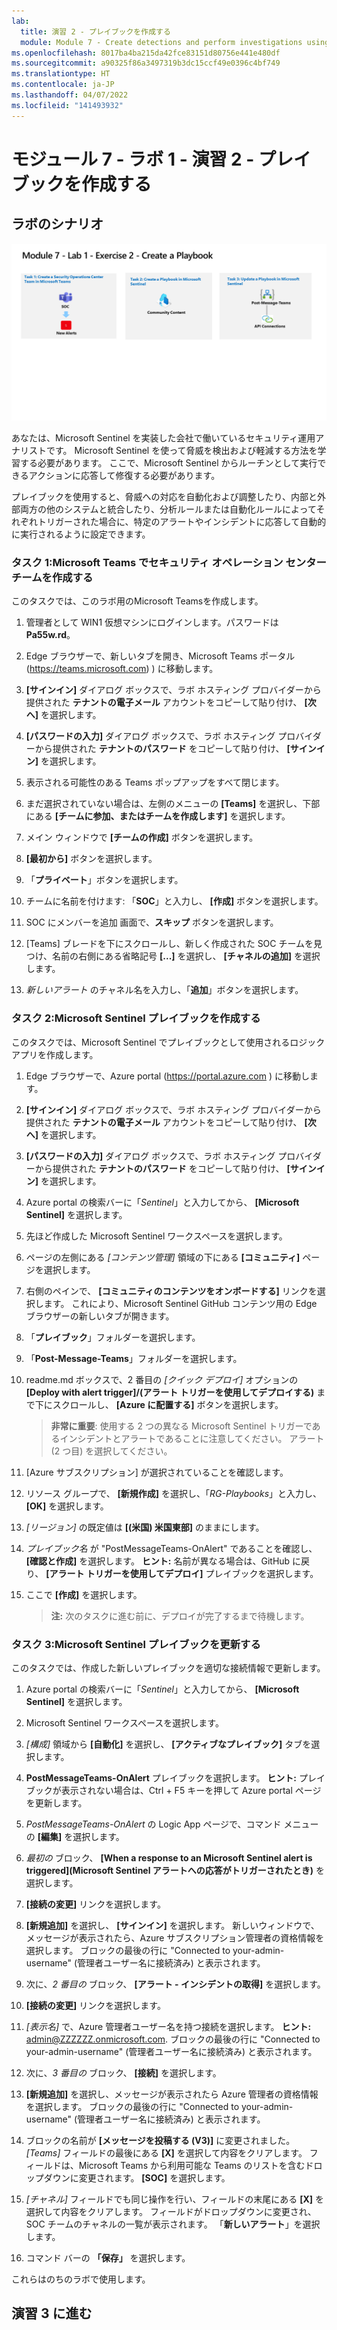 ```yaml
---
lab:
  title: 演習 2 - プレイブックを作成する
  module: Module 7 - Create detections and perform investigations using Microsoft Sentinel
ms.openlocfilehash: 8017ba4ba215da42fce83151d80756e441e480df
ms.sourcegitcommit: a90325f86a3497319b3dc15ccf49e0396c4bf749
ms.translationtype: HT
ms.contentlocale: ja-JP
ms.lasthandoff: 04/07/2022
ms.locfileid: "141493932"
---
```

# <a name="module-7---lab-1---exercise-2---create-a-playbook"></a>モジュール 7 - ラボ 1 - 演習 2 - プレイブックを作成する

## <a name="lab-scenario"></a>ラボのシナリオ

![ラボの概要。](../Media/SC-200-Lab_Diagrams_Mod7_L1_Ex2.png)

あなたは、Microsoft Sentinel を実装した会社で働いているセキュリティ運用アナリストです。 Microsoft Sentinel を使って脅威を検出および軽減する方法を学習する必要があります。 ここで、Microsoft Sentinel からルーチンとして実行できるアクションに応答して修復する必要があります。

プレイブックを使用すると、脅威への対応を自動化および調整したり、内部と外部両方の他のシステムと統合したり、分析ルールまたは自動化ルールによってそれぞれトリガーされた場合に、特定のアラートやインシデントに応答して自動的に実行されるように設定できます。 


### <a name="task-1-create-a-security-operations-center-team-in-microsoft-teams"></a>タスク 1:Microsoft Teams でセキュリティ オペレーション センター チームを作成する

このタスクでは、このラボ用のMicrosoft Teamsを作成します。

1. 管理者として WIN1 仮想マシンにログインします。パスワードは **Pa55w.rd**。  

1. Edge ブラウザーで、新しいタブを開き、Microsoft Teams ポータル (https://teams.microsoft.com) ) に移動します。

1. **[サインイン]** ダイアログ ボックスで、ラボ ホスティング プロバイダーから提供された **テナントの電子メール** アカウントをコピーして貼り付け、 **[次へ]** を選択します。

1. **[パスワードの入力]** ダイアログ ボックスで、ラボ ホスティング プロバイダーから提供された **テナントのパスワード** をコピーして貼り付け、 **[サインイン]** を選択します。

1. 表示される可能性のある Teams ポップアップをすべて閉じます。

1. まだ選択されていない場合は、左側のメニューの **[Teams]** を選択し、下部にある **[チームに参加、またはチームを作成します]** を選択します。

1. メイン ウィンドウで **[チームの作成]** ボタンを選択します。

1. **[最初から]** ボタンを選択します。

1. 「**プライベート**」ボタンを選択します。

1. チームに名前を付けます: 「**SOC**」と入力し、 **[作成]** ボタンを選択します。

1. SOC にメンバーを追加 画面で、**スキップ** ボタンを選択します。 

1. [Teams] ブレードを下にスクロールし、新しく作成された SOC チームを見つけ、名前の右側にある省略記号 **[...]** を選択し、 **[チャネルの追加]** を選択します。

1. *新しいアラート* のチャネル名を入力し、「**追加**」ボタンを選択します。


### <a name="task-2-create-a-playbook-in-microsoft-sentinel"></a>タスク 2:Microsoft Sentinel プレイブックを作成する

このタスクでは、Microsoft Sentinel でプレイブックとして使用されるロジック アプリを作成します。

1. Edge ブラウザーで、Azure portal (https://portal.azure.com ) に移動します。

1. **[サインイン]** ダイアログ ボックスで、ラボ ホスティング プロバイダーから提供された **テナントの電子メール** アカウントをコピーして貼り付け、 **[次へ]** を選択します。

1. **[パスワードの入力]** ダイアログ ボックスで、ラボ ホスティング プロバイダーから提供された **テナントのパスワード** をコピーして貼り付け、 **[サインイン]** を選択します。

1. Azure portal の検索バーに「*Sentinel*」と入力してから、 **[Microsoft Sentinel]** を選択します。

1. 先ほど作成した Microsoft Sentinel ワークスペースを選択します。

1. ページの左側にある *[コンテンツ管理]* 領域の下にある **[コミュニティ]** ページを選択します。

1. 右側のペインで、 **[コミュニティのコンテンツをオンボードする]** リンクを選択します。 これにより、Microsoft Sentinel GitHub コンテンツ用の Edge ブラウザーの新しいタブが開きます。

1. 「**プレイブック**」フォルダーを選択します。

1. 「**Post-Message-Teams**」フォルダーを選択します。

1. readme.md ボックスで、2 番目の *[クイック デプロイ]* オプションの **[Deploy with alert trigger]/(アラート トリガーを使用してデプロイする)** まで下にスクロールし、 **[Azure に配置する]** ボタンを選択します。  

    >**非常に重要**: 使用する 2 つの異なる Microsoft Sentinel トリガーであるインシデントとアラートであることに注意してください。 アラート (2 つ目) を選択してください。

1. [Azure サブスクリプション] が選択されていることを確認します。

1. リソース グループで、 **[新規作成]** を選択し、「*RG-Playbooks*」と入力し、 **[OK]** を選択します。

1. *[リージョン]* の既定値は **[(米国) 米国東部]** のままにします。

1. *プレイブック名* が "PostMessageTeams-OnAlert" であることを確認し、 **[確認と作成]** を選択します。 **ヒント:** 名前が異なる場合は、GitHub に戻り、 **[アラート トリガーを使用してデプロイ]** プレイブックを選択します。

1. ここで **[作成]** を選択します。 

    >**注:**  次のタスクに進む前に、デプロイが完了するまで待機します。


### <a name="task-3-update-a-playbook-in-microsoft-sentinel"></a>タスク 3:Microsoft Sentinel プレイブックを更新する

このタスクでは、作成した新しいプレイブックを適切な接続情報で更新します。

1. Azure portal の検索バーに「*Sentinel*」と入力してから、 **[Microsoft Sentinel]** を選択します。

1. Microsoft Sentinel ワークスペースを選択します。

1. *[構成]* 領域から **[自動化]** を選択し、 **[アクティブなプレイブック]** タブを選択します。

1. **PostMessageTeams-OnAlert** プレイブックを選択します。 **ヒント:** プレイブックが表示されない場合は、Ctrl + F5 キーを押して Azure portal ページを更新します。

1. *PostMessageTeams-OnAlert* の Logic App ページで、コマンド メニューの **[編集]** を選択します。

1. *最初の* ブロック、 **[When a response to an Microsoft Sentinel alert is triggered]\(Microsoft Sentinel アラートへの応答がトリガーされたとき\)** を選択します。

1. **[接続の変更]** リンクを選択します。

1. **[新規追加]** を選択し、 **[サインイン]** を選択します。 新しいウィンドウで、メッセージが表示されたら、Azure サブスクリプション管理者の資格情報を選択します。 ブロックの最後の行に "Connected to your-admin-username" (管理者ユーザー名に接続済み) と表示されます。

1. 次に、*2 番目の* ブロック、 **[アラート - インシデントの取得]** を選択します。

1. **[接続の変更]** リンクを選択します。

1. *[表示名]* で、Azure 管理者ユーザー名を持つ接続を選択します。 **ヒント:** admin@ZZZZZZ.onmicrosoft.com. ブロックの最後の行に "Connected to your-admin-username" (管理者ユーザー名に接続済み) と表示されます。

1. 次に、*3 番目の* ブロック、 **[接続]** を選択します。

1. **[新規追加]** を選択し、メッセージが表示されたら Azure 管理者の資格情報を選択します。 ブロックの最後の行に "Connected to your-admin-username" (管理者ユーザー名に接続済み) と表示されます。

1. ブロックの名前が **[メッセージを投稿する (V3)]** に変更されました。 *[Teams]* フィールドの最後にある **[X]** を選択して内容をクリアします。 フィールドは、Microsoft Teams から利用可能な Teams のリストを含むドロップダウンに変更されます。 **[SOC]** を選択します。

1. *[チャネル]* フィールドでも同じ操作を行い、フィールドの末尾にある **[X]** を選択して内容をクリアします。 フィールドがドロップダウンに変更され、SOC チームのチャネルの一覧が表示されます。 「**新しいアラート**」を選択します。

1. コマンド バーの **「保存」** を選択します。

これらはのちのラボで使用します。

## <a name="proceed-to-exercise-3"></a>演習 3 に進む
